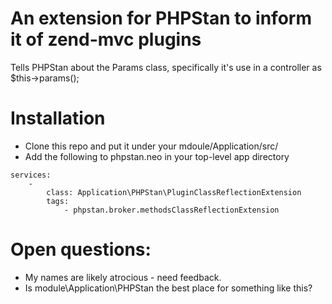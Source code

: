 # An extension for PHPStan to inform it of zend-mvc plugins
Tells PHPStan about the Params class, specifically it's use in a controller as
$this->params();

# Installation
- Clone this repo and put it under your mdoule/Application/src/
- Add the following to phpstan.neo in your top-level app directory
```
services:
    -
        class: Application\PHPStan\PluginClassReflectionExtension
        tags:
            - phpstan.broker.methodsClassReflectionExtension
```

# Open questions:

- My names are likely atrocious - need feedback.
- Is module\Application\PHPStan the best place for something like this?


